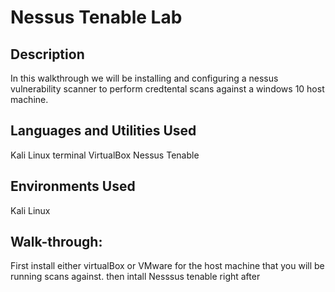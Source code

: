 <h1>Nessus Tenable Lab </h1>
<h2>Description</h2>

In this walkthrough we will be installing and configuring a nessus vulnerability scanner to perform credtental scans against a windows 10 host machine.



<h2>Languages and Utilities Used</h2>
Kali Linux terminal VirtualBox Nessus Tenable


<h2>Environments Used </h2>
Kali Linux


<h2> Walk-through:</h2>


First install either virtualBox or VMware for the host machine that you will be running scans against. then intall Nesssus tenable right after









